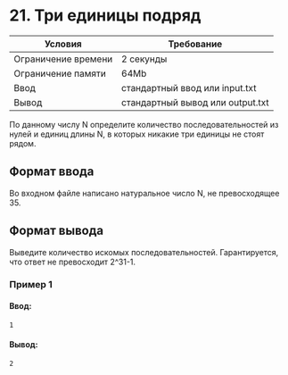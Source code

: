 # 21. Три единицы подряд

| Условия             | Требование                         |
| ------------------- | ---------------------------------- | 
| Ограничение времени | 2 секунды                          |
| Ограничение памяти  | 64Mb                               |
| Ввод                | стандартный ввод или input.txt     |
| Вывод               | стандартный вывод или output.txt   |

По данному числу N определите количество последовательностей из нулей и единиц длины N, в которых никакие три единицы не стоят рядом.

## Формат ввода
Во входном файле написано натуральное число N, не превосходящее 35.

## Формат вывода
Выведите количество искомых последовательностей. Гарантируется, что ответ не превосходит 2^31-1.

### Пример 1
#### Ввод:
```
1
```
#### Вывод:
```
2
```